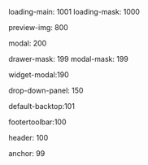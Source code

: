loading-main: 1001
loading-mask: 1000

preview-img: 800

modal: 200

drawer-mask: 199
modal-mask: 199

widget-modal:190

drop-down-panel: 150

default-backtop:101

footertoolbar:100

header: 100

anchor: 99